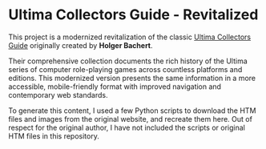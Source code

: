 # Ultima Collectors Guide - Revitalized

This project is a modernized revitalization of the classic [Ultima Collectors Guide](https://www.ultimacollectors.info/) originally created by **Holger Bachert**. 

Their comprehensive collection documents the rich history of the Ultima series of computer role-playing games across countless platforms and editions. This modernized version presents the same information in a more accessible, mobile-friendly format with improved navigation and contemporary web standards.

To generate this content, I used a few Python scripts to download the HTM files and images from the original website, and recreate them here. Out of respect for the original author, I have not included the scripts or original HTM files in this repository.